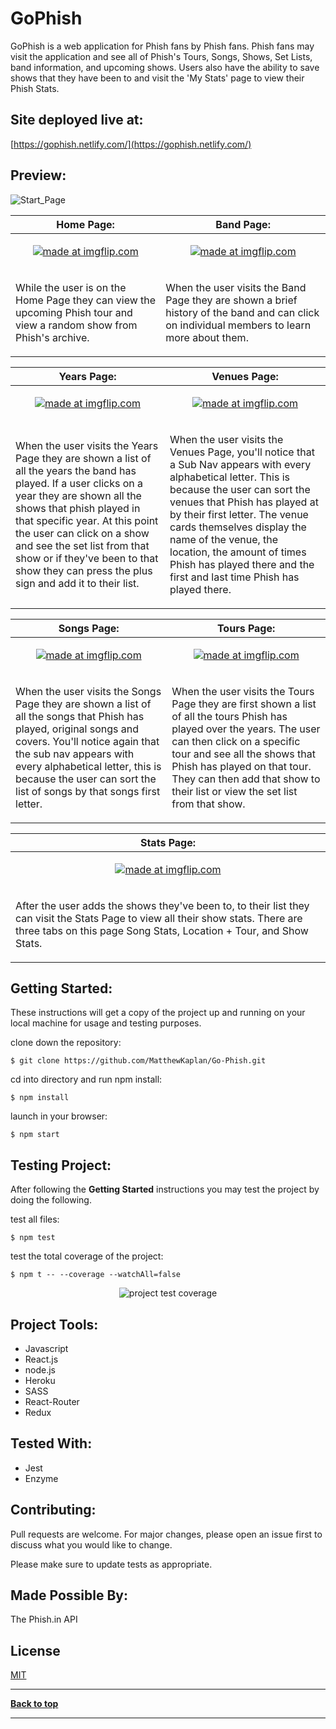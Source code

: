 # GoPhish

GoPhish is a web application for Phish fans by Phish fans. Phish fans may visit the application and see all of Phish's Tours, Songs, Shows, Set Lists, band information, and upcoming shows. Users also have the ability to save shows that they have been to and visit the 'My Stats' page to view their Phish Stats.

## Site deployed live at:

[https://gophish.netlify.com/](https://gophish.netlify.com/)

## Preview:

![Start_Page](https://i.imgur.com/efke6kI.png)

| Home Page:  | Band Page: |
| ------------- | ------------- |
| <p align="center"><a href="https://imgflip.com/gif/33oyfk"><img src="https://i.imgflip.com/33oyfk.gif" title="made at imgflip.com"/></a></p> | <p align="center"><a href="https://imgflip.com/gif/33oz0n"><img src="https://i.imgflip.com/33oz0n.gif" title="made at imgflip.com"/></a></p> |
| <p>While the user is on the Home Page they can view the upcoming Phish tour and view a random show from Phish's archive.</p> | <p>When the user visits the Band Page they are shown a brief history of the band and can click on individual members to learn more about them.</p> |

| Years Page:  | Venues Page: |
| ------------- | ------------- |
| <p align="center"><a href="https://imgflip.com/gif/33ozhm"><img src="https://i.imgflip.com/33ozhm.gif" title="made at imgflip.com"/></a></p>  | <p align="center"><a href="https://imgflip.com/gif/33oztc"><img src="https://i.imgflip.com/33oztc.gif" title="made at imgflip.com"/></a></p>  |
| <p>When the user visits the Years Page they are shown a list of all the years the band has played. If a user clicks on a year they are shown all the shows that phish played in that specific year. At this point the user can click on a show and see the set list from that show or if they've been to that show they can press the plus sign and add it to their list.</p> | <p>When the user visits the Venues Page, you'll notice that a Sub Nav appears with every alphabetical letter. This is because the user can sort the venues that Phish has played at by their first letter. The venue cards themselves display the name of the venue, the location, the amount of times Phish has played there and the first and last time Phish has played there.</p> |

| Songs Page:  | Tours Page: |
| ------------- | ------------- |
| <p align="center"><a href="https://imgflip.com/gif/33p01s"><img src="https://i.imgflip.com/33p01s.gif" title="made at imgflip.com"/></a></p>  | <p align="center"><a href="https://imgflip.com/gif/33p0f4"><img src="https://i.imgflip.com/33p0f4.gif" title="made at imgflip.com"/></a></p>  |
| <p>When the user visits the Songs Page they are shown a list of all the songs that Phish has played, original songs and covers. You'll notice again that the sub nav appears with every alphabetical letter, this is because the user can sort the list of songs by that songs first letter. </p> | <p>When the user visits the Tours Page they are first shown a list of all the tours Phish has played over the years. The user can then click on a specific tour and see all the shows that Phish has played on that tour. They can then add that show to their list or view the set list from that show.</p> |

| Stats Page:  | 
| ------------- |
| <p align="center"><a href="https://imgflip.com/gif/33p3zm"><img src="https://i.imgflip.com/33p3zm.gif" title="made at imgflip.com"/></a></p> |
| <p>After the user adds the shows they've been to, to their list they can visit the Stats Page to view all their show stats. There are three tabs on this page Song Stats, Location + Tour, and Show Stats.</p> |

## Getting Started:

These instructions will get a copy of the project up and running on your local machine for usage and testing purposes.

clone down the repository:

```
$ git clone https://github.com/MatthewKaplan/Go-Phish.git
```

cd into directory and run npm install:

```
$ npm install
```

launch in your browser:

```
$ npm start
```

## Testing Project:

After following the <b>Getting Started</b> instructions you may test the project by doing the following.

test all files:

```
$ npm test
```

test the total coverage of the project:

```
$ npm t -- --coverage --watchAll=false
```

<p align="center">
  <img src="https://i.imgur.com/h0nbqs4.png" alt="project test coverage">
</p>

## Project Tools:

- Javascript
- React.js
- node.js
- Heroku
- SASS
- React-Router
- Redux

## Tested With:

- Jest
- Enzyme

## Contributing:

Pull requests are welcome. For major changes, please open an issue first to discuss what you would like to change.

Please make sure to update tests as appropriate.

## Made Possible By:

The Phish.in API

## License

[MIT](https://choosealicense.com/licenses/mit/)

---

**[Back to top](https://github.com/MatthewKaplan/Go-Phish#gophish)**

---